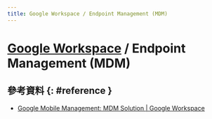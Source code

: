 ```yaml
---
title: Google Workspace / Endpoint Management (MDM)
---
```

# [Google Workspace](gws.md) / Endpoint Management (MDM)

## 參考資料 {: #reference }

  - [Google Mobile Management: MDM Solution | Google Workspace](https://workspace.google.com/products/admin/endpoint/)
